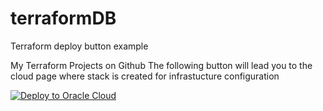 # terraformDB
Terraform deploy button example
<html>
    <head>
        My Terraform Projects on Github
    </head>
    <body>
       The following button will lead you to the cloud page where stack is created for infrastucture configuration 
        
        
<p>
  <a 
          href="https://cloud.oracle.com/resourcemanager/stacks/create?zipUrl=https://github.com/RawanAk/terraformDB/releases/download/v0.2-alpha/terraformfiles.zip"                   target="nofollow">
            <img 
          src="https://oci-resourcemanager-plugin.plugins.oci.oraclecloud.com/latest/deploy-to-oracle-cloud.svg" 
          alt="Deploy to Oracle Cloud"/>
          </a>   
  </p>       
          
          
   </body>
</html> 

